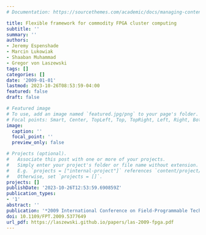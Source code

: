 ```yaml
---
# Documentation: https://sourcethemes.com/academic/docs/managing-content/

title: Flexible framework for commodity FPGA cluster computing
subtitle: ''
summary: ''
authors:
- Jeremy Espenshade
- Marcin Lukowiak
- Shaaban Muhammad
- Gregor von Laszewski
tags: []
categories: []
date: '2009-01-01'
lastmod: 2023-10-26T08:53:59-04:00
featured: false
draft: false

# Featured image
# To use, add an image named `featured.jpg/png` to your page's folder.
# Focal points: Smart, Center, TopLeft, Top, TopRight, Left, Right, BottomLeft, Bottom, BottomRight.
image:
  caption: ''
  focal_point: ''
  preview_only: false

# Projects (optional).
#   Associate this post with one or more of your projects.
#   Simply enter your project's folder or file name without extension.
#   E.g. `projects = ["internal-project"]` references `content/project/deep-learning/index.md`.
#   Otherwise, set `projects = []`.
projects: []
publishDate: '2023-10-26T12:53:59.690859Z'
publication_types:
- '1'
abstract: ''
publication: '*2009 International Conference on Field-Programmable Technology*'
doi: 10.1109/FPT.2009.5377649
url_pdf: https://laszewski.github.io/papers/las-2009-fpga.pdf
---
```


